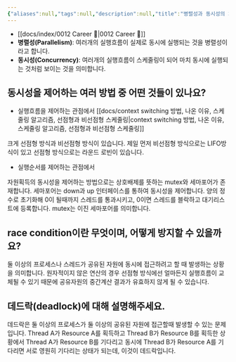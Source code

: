 ```yaml
---
{"aliases":null,"tags":null,"description":null,"title":"병렬성과 동시성의 차이점을 알려주세요","created":"2024-01-20T21:38:16","updated":"2024-01-22T18:38:47","dg-publish":true,"permalink":"/docs/병렬성과 동시성의 차이점을 알려주세요/","dgPassFrontmatter":true}
---
```


- [[docs/index/0012 Career 💼\|0012 Career 💼]]
- **병렬성(Parallelism)**: 여러개의 실행흐름이 실제로 동시에 실행되는 것을 병렬성이라고 합니다.
- **동시성(Concurrency)**: 여러개의 실행흐름이 스케줄링이 되어 마치 동시에 실행되는 것처럼 보이는 것을 의미합니다.

## 동시성을 제어하는 여러 방법 중 어떤 것들이 있나요?

- 실행흐름을 제어하는 관점에서 [[docs/context switching 방법, 나온 이유, 스케줄링 알고리즘, 선점형과 비선점형 스케줄링\|context switching 방법, 나온 이유, 스케줄링 알고리즘, 선점형과 비선점형 스케줄링]]

크게 선점형 방식과 비선점형 방식이 있습니다. 제일 먼저 비선점형 방식으로는 LIFO방식이 있고 선점형 방식으로는 라운드 로빈이 있습니다.

- 실행순서를 제어하는 관점에서

자원획득의 동시성을 제어하는 방법으로는 상호배제를 뜻하는 mutex와 세마포어가 존재합니다. 세마포어는 down과 up 인터페이스를 통하여 동시성을 제어합니다. 양의 정수로 초기화해 0이 될때까지 스레드를 통과시키고, 0이면 스레드를 블락하고 대기리스트에 등록합니다. mutex는 이진 세마포어를 의미합니다.

## race condition이란 무엇이며, 어떻게 방지할 수 있을까요?

둘 이상의 프로세스나 스레드가 공유된 자원에 동시에 접근하려고 할 때 발생하는 상황을 의미합니다. 원자적이지 않은 연산의 경우 선점형 방식에선 얼마든지 실행흐름이 교체될 수 있기 때문에 공유자원의 중간계산 결과가 유효하지 않게 될 수 있습니다.

## 데드락(deadlock)에 대해 설명해주세요.

데드락은 둘 이상의 프로세스가 둘 이상의 공유된 자원에 접근할때 발생할 수 있는 문제입니다. Thread A가 Resource A를 획득하고 Thread B가 Resource B를 획득한 상황에서 Thread A가 Resource B를 기다리고 동시에 Thread B가 Resource A를 기다리면 서로 영원히 기다리는 상태가 되는데, 이것이 데드락입니다.
